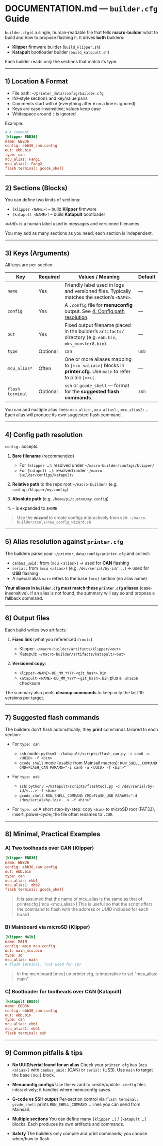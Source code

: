 # DOCUMENTATION.md — `builder.cfg` Guide

`builder.cfg` is a single, human-readable file that tells **macro-builder** what to build and how to propose flashing it.
It drives **both** builders:

* **Klipper** firmware builder (`build_klipper.sh`)
* **Katapult** bootloader builder (`build_katapult.sh`)

Each builder reads only the sections that match its type.

---

## 1) Location & Format

* File path: `~/printer_data/config/builder.cfg`
* INI–style sections and key/value pairs
* Comments start with `#` (everything after `#` on a line is ignored)
* Keys are case-insensitive; values keep case
* Whitespace around `:` is ignored

Example:

```ini
# A comment
[klipper EBB36]
name: EBB36
config: ebb36_can.config
out: ebb.bin
type: can
mcu_alias: Fang1
mcu_alias1: Fang2
flash terminal: gcode_shell
```

---

## 2) Sections (Blocks)

You can define two kinds of sections:

* `[klipper <NAME>]` – build **Klipper** firmware
* `[katapult <NAME>]` – build **Katapult** bootloader

`<NAME>` is a human label used in messages and versioned filenames.

You may add as many sections as you need; each section is independent.

---

## 3) Keys (Arguments)

All keys are per-section.

| Key              | Required | Values / Meaning                                                                                                | Default |
| ---------------- | -------- | --------------------------------------------------------------------------------------------------------------- | ------- |
| `name`           | Yes      | Friendly label used in logs and versioned files. Typically matches the section’s `<NAME>`.                      | —       |
| `config`         | Yes      | A `.config` file for **menuconfig** output. See [4. Config path resolution](#4-config-path-resolution).         | —       |
| `out`            | Yes      | Fixed output filename placed in the builder’s `artifacts/` directory (e.g. `ebb.bin`, `mks_monster8.bin`).      | —       |
| `type`           | Optional | `can` | `usb` | `sd` — indicates **how the firmware will be flashed** (affects suggested commands only).        | `can`*  |
| `mcu_alias*`     | Often    | One or more aliases mapping to `[mcu <alias>]` blocks in **printer.cfg**. Use `main` to refer to plain `[mcu]`. | —       |
| `flash terminal` | Optional | `ssh` or `gcode_shell` — format for the **suggested flash commands**.                                           | `ssh`   |

You can add multiple alias lines: `mcu_alias:`, `mcu_alias1:`, `mcu_alias2:`…
Each alias will produce its own suggested flash command.

---

## 4) Config path resolution

`config:` accepts:

1. **Bare filename** (recommended)

   * For `[klipper …]`: resolved under `~/macro-builder/configs/klipper/`
   * For `[katapult …]`: resolved under `~/macro-builder/configs/katapult/`
2. **Relative path** to the repo root `~/macro-builder/` (e.g. `configs/klipper/my.config`)
3. **Absolute path** (e.g. `/home/pi/custom/my.config`)
4. `~` is expanded to `$HOME`

> Use the **wizard** to create configs interactively from ssh:
> `~/macro-builder/tools/new_config_wizard.sh`

---

## 5) Alias resolution against `printer.cfg`

The builders parse your `~/printer_data/config/printer.cfg` and collect:

* `canbus_uuid:` from `[mcu <alias>]` → used for **CAN** flashing
* `serial:` from `[mcu <alias>]` (e.g. `/dev/serial/by-id/...`) → used for **USB** flashing
* A special alias `main` refers to the base `[mcu]` section (no alias name)

**Your aliases in `builder.cfg` must match these `printer.cfg` aliases** (case-insensitive).
If an alias is not found, the summary will say so and propose a fallback command.

---

## 6) Output files

Each build writes two artifacts:

1. **Fixed link** (what you referenced in `out:`):

   * Klipper: `~/macro-builder/artifacts/klipper/<out>`
   * Katapult: `~/macro-builder/artifacts/katapult/<out>`
2. **Versioned copy**:

   * `klipper-<NAME>-DD_MM_YYYY-<git_hash>.bin`
   * `katapult-<NAME>-DD_MM_YYYY-<git_hash>.bin`
     plus a `.sha256` checksum

The summary also prints **cleanup commands** to keep only the last 10 versions per target.

---

## 7) Suggested flash commands

The builders don’t flash automatically; they **print** commands tailored to each section:

* For `type: can`

  * `ssh` mode:
    `python3 ~/katapult/scripts/flash_can.py -i can0 -u <UUID> -f <bin>`
  * `gcode_shell` mode (usable from Mainsail macros):
    `RUN_SHELL_COMMAND CMD=FLASH_CAN PARAMS="-i can0 -u <UUID> -f <bin>"`

* For `type: usb`

  * `ssh`:
    `python3 ~/katapult/scripts/flashtool.py -d /dev/serial/by-id/<...> -f <bin>`
  * `gcode_shell`:
    `RUN_SHELL_COMMAND CMD=FLASH_USB PARAMS="-d /dev/serial/by-id/<...> -f <bin>"`

* For `type: sd`
  A short step-by-step: copy `<bin>` to microSD root (FAT32), insert, power-cycle; the file often renames to `.CUR`.

---

## 8) Minimal, Practical Examples

### A) Two toolheads over CAN (Klipper)

```ini
[klipper EBB36]
name: EBB36
config: ebb36_can.config
out: ebb.bin
type: can
mcu_alias: ebb1
mcu_alias1: ebb2
flash terminal: gcode_shell
```
> It is assumed that the name of mcu_alias is the same as that of printer.cfg
> [mcu <mcu_alias>] This is useful so that the script offers the command to flash with the address or UUID included for each board 

### B) Mainboard via microSD (Klipper)

```ini
[klipper MAIN]
name: MAIN
config: main_mcu.config
out: main_mcu.bin
type: sd
mcu_alias: main
# flash terminal: (not used for sd)
```
> In the main board [mcu] un printer.cfg, is imperative to set "mcu_alias: main"


### C) Bootloader for toolheads over CAN (Katapult)

```ini
[katapult EBB36]
name: EBB36
config: ebb36_can.config
out: ebb.bin
type: can
mcu_alias: ebb1
mcu_alias1: ebb1
flash terminal: ssh
```

---

## 9) Common pitfalls & tips

* **No UUID/serial found for an alias**
  Check your `printer.cfg` has `[mcu <alias>]` with `canbus_uuid:` (CAN) or `serial:` (USB).
  Use `main` to target the base `[mcu]` block.

* **Menuconfig configs**
  Use the wizard to create/update `.config` files interactively; it handles where menuconfig saves.

* **G-code vs SSH output**
  Per-section control via `flash terminal:`.
  `gcode_shell` prints `RUN_SHELL_COMMAND …` lines you can send from Mainsail.

* **Multiple sections**
  You can define many `[klipper …]` / `[katapult …]` blocks. Each produces its own artifacts and commands.

* **Safety**
  The builders only compile and print commands; you choose when/how to flash.

